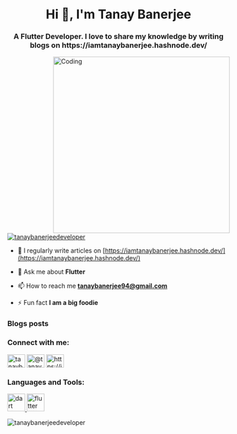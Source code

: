 <h1 align="center">Hi 👋, I'm Tanay Banerjee</h1>
<h3 align="center">A Flutter Developer. I love to share my knowledge by writing blogs on https://iamtanaybanerjee.hashnode.dev/</h3>
<img align="right" alt="Coding" width="400" src="[https://cdn.dribbble.com/users/1162077/screenshots/3848914/programmer.gif](https://images.squarespace-cdn.com/content/v1/5769fc401b631bab1addb2ab/1541580611624-TE64QGKRJG8SWAIUS7NS/ke17ZwdGBToddI8pDm48kPoswlzjSVMM-SxOp7CV59BZw-zPPgdn4jUwVcJE1ZvWQUxwkmyExglNqGp0IvTJZamWLI2zvYWH8K3-s_4yszcp2ryTI0HqTOaaUohrI8PI6FXy8c9PWtBlqAVlUS5izpdcIXDZqDYvprRqZ29Pw0o/coding-freak.gif)”>

<p align="left"> <a href="https://github.com/ryo-ma/github-profile-trophy"><img src="https://github-profile-trophy.vercel.app/?username=tanaybanerjeedeveloper" alt="tanaybanerjeedeveloper" /></a> </p>

- 📝 I regularly write articles on [https://iamtanaybanerjee.hashnode.dev/](https://iamtanaybanerjee.hashnode.dev/)

- 💬 Ask me about **Flutter**

- 📫 How to reach me **tanaybanerjee94@gmail.com**

- ⚡ Fun fact **I am a big foodie**

### Blogs posts
<!-- BLOG-POST-LIST:START -->
<!-- BLOG-POST-LIST:END -->

<h3 align="left">Connect with me:</h3>
<p align="left">
<a href="https://linkedin.com/in/tanaybanerjeedev" target="blank"><img align="center" src="https://raw.githubusercontent.com/rahuldkjain/github-profile-readme-generator/master/src/images/icons/Social/linked-in-alt.svg" alt="tanaybanerjeedev" height="30" width="40" /></a>
<a href="https://hashnode.com/@tanaybanerjee" target="blank"><img align="center" src="https://raw.githubusercontent.com/rahuldkjain/github-profile-readme-generator/master/src/images/icons/Social/hashnode.svg" alt="@tanaybanerjee" height="30" width="40" /></a>
<a href="/https://iamtanaybanerjee.hashnode.dev/" target="blank"><img align="center" src="https://raw.githubusercontent.com/rahuldkjain/github-profile-readme-generator/master/src/images/icons/Social/rss.svg" alt="https://iamtanaybanerjee.hashnode.dev/" height="30" width="40" /></a>
</p>

<h3 align="left">Languages and Tools:</h3>
<p align="left"> <a href="https://dart.dev" target="_blank" rel="noreferrer"> <img src="https://www.vectorlogo.zone/logos/dartlang/dartlang-icon.svg" alt="dart" width="40" height="40"/> </a> <a href="https://flutter.dev" target="_blank" rel="noreferrer"> <img src="https://www.vectorlogo.zone/logos/flutterio/flutterio-icon.svg" alt="flutter" width="40" height="40"/> </a> </p>

<p><img align="center" src="https://github-readme-stats.vercel.app/api/top-langs?username=tanaybanerjeedeveloper&show_icons=true&locale=en&layout=compact" alt="tanaybanerjeedeveloper" /></p>
